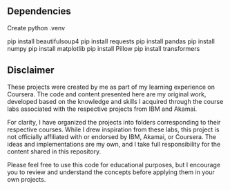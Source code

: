 ## Dependencies

Create python .venv

pip install beautifulsoup4
pip install requests
pip install pandas 
pip install numpy
pip install matplotlib
pip install Pillow
pip install transformers


## Disclaimer

These projects were created by me as part of my learning experience on Coursera. The code and content presented here are my original work, developed based on the knowledge and skills I acquired through the course labs associated with the respective projects from IBM and Akamai.

For clarity, I have organized the projects into folders corresponding to their respective courses.
While I drew inspiration from these labs, this project is not officially affiliated with or endorsed by IBM, Akamai, or Coursera. The ideas and implementations are my own, and I take full responsibility for the content shared in this repository.

Please feel free to use this code for educational purposes, but I encourage you to review and understand the concepts before applying them in your own projects.